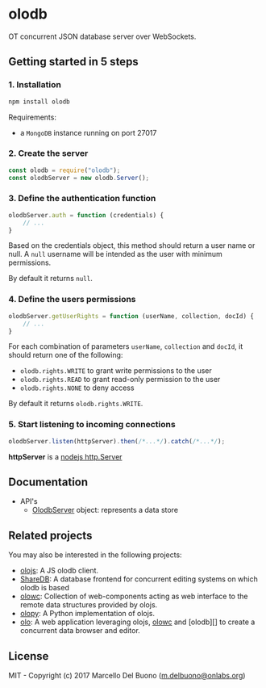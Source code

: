 # olodb
OT concurrent JSON database server over WebSockets.


## Getting started in 5 steps

### 1. Installation
```javascript
npm install olodb
```
Requirements:
- a `MongoDB` instance running on port 27017

### 2. Create the server
```javascript
const olodb = require("olodb");
const olodbServer = new olodb.Server();
```

### 3. Define the authentication function
```javascript
olodbServer.auth = function (credentials) {
    // ...
}
```
Based on the credentials object, this method should return a user name or null. 
A `null` username will be intended as the user with minimum permissions.  
    
By default it returns `null`.  


### 4. Define the users permissions
```javascript
olodbServer.getUserRights = function (userName, collection, docId) {
    // ...
}
```
For each combination of parameters `userName`, `collection` and `docId`, it should return one of the following:
- `olodb.rights.WRITE` to grant write permissions to the user
- `olodb.rights.READ` to grant read-only permission to the user 
- `olodb.rights.NONE` to deny access 
  
By default it returns `olodb.rights.WRITE`.  


### 5. Start listening to incoming connections
```javascript
olodbServer.listen(httpServer).then(/*...*/).catch(/*...*/);
```
**httpServer** is a [nodejs http.Server](https://nodejs.org/dist/latest-v6.x/docs/api/http.html#http_class_http_server)


## Documentation

* API's
    * [OlodbServer][] object: represents a data store


## Related projects

You may also be interested in the following projects:

* [olojs][]: A JS olodb client.
* [ShareDB][]: A database frontend for concurrent editing systems on which olodb is based
* [olowc][]: Collection of web-components acting as web interface to the remote data structures provided by olojs.
* [olopy][]: A Python implementation of olojs.
* [olo][]: A web application leveraging olojs, [olowc][] and [olodb][] to create a
  concurrent data browser and editor.


## License
MIT - Copyright (c) 2017 Marcello Del Buono (m.delbuono@onlabs.org)




[OlodbServer]: ./doc/OlodbServer.md
[olo]: https://github.com/onlabsorg/olo
[olojs]: https://github.com/onlabsorg/olojs
[ShareDB]: https://github.com/share/sharedb
[olowc]: https://github.com/onlabsorg/olowc
[olopy]: https://github.com/onlabsorg/olopy
[olo]: https://github.com/onlabsorg/olo

